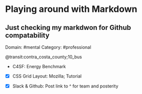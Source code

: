 #  Playing around with Markdown
## Just checking my markdwon for Github compatability

Domain: \#mental
Category: \#professional

@transit:contra_costa_county;10_bus
- C4SF: Energy Benchmark
 - [x] CSS Grid Layout: Mozilla; Tutorial
 - [x] Slack & Github: Post link to ^ for team and posterity
    
